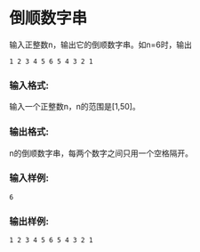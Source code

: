 # 倒顺数字串
输入正整数n，输出它的倒顺数字串。如n=6时，输出
```
1 2 3 4 5 6 5 4 3 2 1
```
### 输入格式:
输入一个正整数n，n的范围是[1,50]。

### 输出格式:
n的倒顺数字串，每两个数字之间只用一个空格隔开。

### 输入样例:
```
6
```
### 输出样例:
```
1 2 3 4 5 6 5 4 3 2 1
```